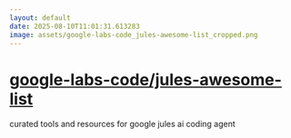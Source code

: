 ```yaml
---
layout: default
date: 2025-08-10T11:01:31.613283
image: assets/google-labs-code_jules-awesome-list_cropped.png
---
```


# [google-labs-code/jules-awesome-list](https://github.com/google-labs-code/jules-awesome-list)

curated tools and resources for google jules ai coding agent
